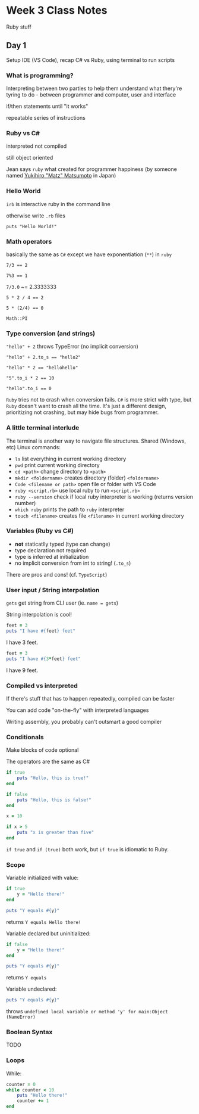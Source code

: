 # Week 3 Class Notes #

Ruby stuff

## Day 1 ##

Setup IDE (VS Code), recap C# vs Ruby, using terminal to run scripts

### What is programming? ###

Interpreting between two parties to help them understand what thery're tyring to do - between programmer and computer, user and interface

if/then statements until "it works"

repeatable series of instructions

### Ruby vs C# ###

interpreted not compiled

still object oriented

Jean says `ruby` what created for programmer happiness (by someone named [Yukihiro "Matz" Matsumoto](https://en.wikipedia.org/wiki/Yukihiro_Matsumoto) in Japan)

### Hello World ###

`irb` is interactive ruby in the command line

otherwise write `.rb` files

`puts "Hello World!"`

### Math operators ###

basically the same as `C#` except we have exponentiation (`**`) in `ruby`

`7/3 == 2`

`7%3 == 1`

`7/3.0` ~= 2.3333333

`5 * 2 / 4 == 2`

`5 * (2/4) == 0`

`Math::PI`

### Type conversion (and strings) ###

`"hello" + 2` throws TypeError (no implicit conversion)

`"hello" + 2.to_s == "hello2"`

`"hello" * 2 == "hellohello"`

`"5".to_i * 2 == 10`

`"hello".to_i == 0`

`Ruby` tries not to crash when conversion fails. `C#` is more strict with type, but `Ruby` doesn't want to crash all the time. It's just a different design, prioritizing not crashing, but may hide bugs from programmer.

### A little terminal interlude ###

The terminal is another way to navigate file structures. Shared (Windows, etc) Linux commands:

* `ls` list everything in current working directory
* `pwd` print current working directory
* `cd <path>` change directory to `<path>`
* `mkdir <foldername>` creates directory (folder) `<foldername>`
* `Code <filename or path>` open file or folder with VS Code
* `ruby <script.rb>` use local ruby to run `<script.rb>`
* `ruby --version` check if local ruby interpreter is working (returns version number)
* `which ruby` prints the path to `ruby` interpreter
* `touch <filename>` creates file `<filename>` in current working directory

### Variables (Ruby vs C#) ###

* **not** staticatlly typed (type can change)
* type declaration not required
* type is inferred at initialization
* no implicit conversion from int to string! (`.to_s`)

There are pros and cons! (cf. `TypeScript`)

### User input / String interpolation ###

`gets` get string from CLI user (ie. `name = gets`)

String interpolation is cool!

```ruby
feet = 3
puts "I have #{feet} feet"
```

I have 3 feet.

```ruby
feet = 3
puts "I have #{3*feet} feet"
```

I have 9 feet.

### Compiled vs interpreted ###

If there's stuff that has to happen repeatedly, compiled can be faster

You can add code "on-the-fly" with interpreted languages

Writing assembly, you probably can't outsmart a good compiler

### Conditionals ###

Make blocks of code optional

The operators are the same as C#

```ruby
if true
    puts "Hello, this is true!"
end

if false
    puts "Hello, this is false!"
end

x = 10

if x > 5
    puts "x is greater than five"
end
```

`if true` and `if (true)` both work, but `if true` is idiomatic to Ruby.

### Scope ###

Variable initialized with value:

```ruby
if true
    y = "Hello there!"
end

puts "Y equals #{y}"
```

returns `Y equals Hello there!`

Variable declared but uninitialized:

```ruby
if false
    y = "Hello there!"
end

puts "Y equals #{y}"
```

returns `Y equals`

Variable undeclared:

```ruby
puts "Y equals #{y}"
```

throws `undefined local variable or method 'y' for main:Object (NameError)`

### Boolean Syntax ###

TODO

### Loops ###

While:

```ruby
counter = 0
while counter < 10
    puts "Hello there!"
    counter += 1
end
```
